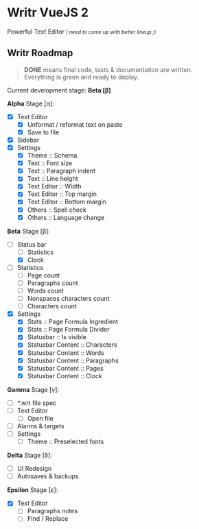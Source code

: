 # Writr VueJS 2

Powerful Text Editor <small>| _need to come up with better lineup ;)_</small>

## Writr Roadmap

> **DONE** means final code, tests & documentation are written. Everything is green and ready to deploy.

Current development stage: **Beta [β]**

**Alpha** Stage [α]:

- [x] Text Editor
  - [x] Unformat / reformat text on paste
  - [x] Save to file
- [x] Sidebar
- [x] Settings
  - [x] Theme :: Schema
  - [x] Text :: Font size
  - [x] Text :: Paragraph indent
  - [x] Text :: Line height
  - [x] Text Editor :: Width
  - [x] Text Editor :: Top margin
  - [x] Text Editor :: Bottom margin
  - [x] Others :: Spell check
  - [x] Others :: Language change

**Beta** Stage [β]:

- [ ] Status bar
  - [ ] Statistics
  - [x] Clock
- [ ] Statistics
  - [ ] Page count
  - [ ] Paragraphs count
  - [ ] Words count
  - [ ] Nonspaces characters count
  - [ ] Characters count
- [x] Settings
  - [x] Stats :: Page Formula Ingredient
  - [x] Stats :: Page Formula Divider
  - [x] Statusbar :: Is visible
  - [x] Statusbar Content :: Characters
  - [x] Statusbar Content :: Words
  - [x] Statusbar Content :: Paragraphs
  - [x] Statusbar Content :: Pages
  - [x] Statusbar Content :: Clock

**Gamma** Stage [γ]:

- [ ] *.wrt file spec
- [ ] Text Editor
  - [ ] Open file
- [ ] Alarms & targets
- [ ] Settings
  - [ ] Theme :: Preselected fonts

**Delta** Stage [δ]:

- [ ] UI Redesign
- [ ] Autosaves & backups

**Epsilon** Stage [ε]:

- [x] Text Editor
  - [ ] Paragraphs notes
  - [ ] Find / Replace
